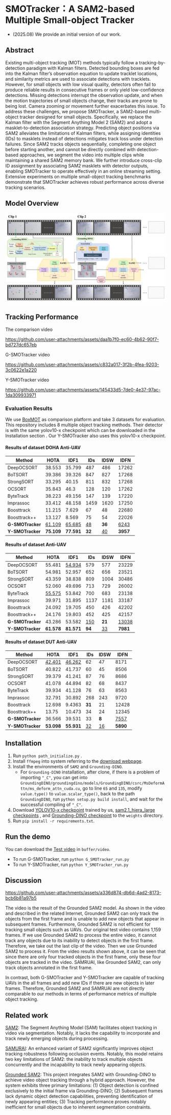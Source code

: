 # SMOTracker：A SAM2-based Multiple Small-object Tracker

- (2025.08) We provide an initial version of our work.

## Abstract
Existing multi-object tracking (MOT) methods typically follow a tracking-by-detection paradigm with Kalman filters. Detected bounding boxes are fed into the Kalman filter’s observation equation to update tracklet locations, and similarity metrics are used to associate detections with tracklets. However, for small objects with low visual quality, detectors often fail to produce reliable results in consecutive frames or only yield low-confidence detections. Missing detections interrupt the observation update, and when the motion trajectories of small objects change, their tracks are prone to being lost. Camera zooming or movement further exacerbates this issue. To address these challenges, we propose SMOTracker, a SAM2-based multi-object tracker designed for small objects. Specifically, we replace the Kalman filter with the Segment Anything Model 2 (SAM2) and adopt a masklet-to-detection association strategy. Predicting object positions via SAM2 alleviates the limitations of Kalman filters, while assigning identities (IDs) to masklets instead of detections mitigates track loss under detection failures. Since SAM2 tracks objects sequentially, completing one object before starting another, and cannot be directly combined with detection-based approaches, we segment the video into multiple clips while maintaining a shared SAM2 memory bank. We further introduce cross-clip ID assignment by associating SAM2 masklets with detector outputs, enabling SMOTracker to operate effectively in an online streaming setting. Extensive experiments on multiple small-object tracking benchmarks demonstrate that SMOTracker achieves robust performance across diverse tracking scenarios.

## Model Overview
<p align="center">
<img src="assets/structure.jpg" width="500"/>
</p>

## Tracking Performance
The comparison video

https://github.com/user-attachments/assets/daa1b7f0-ec60-4b62-90f7-bd727dc657eb

G-SMOTracker video

https://github.com/user-attachments/assets/c832a017-3f2b-4fea-9203-3c0622e1a220

Y-SMOTracker video

https://github.com/user-attachments/assets/145433d5-7de0-4e37-97ac-1da309933971

### Evaluation Results
We use [BoxMOT](https://github.com/mikel-brostrom/boxmot) as comparison platform and take 3 datasets for evaluation. This repository includes 8 multiple object tracking methods. Their detector is with the same yolov10-x checkpoint which can be downloaded in the Installation section . Our Y-SMOTracker also uses this yolov10-x checkpoint.  
#### Results of dataset DOHA Anti-UAV
| Method           | HOTA          | IDF1          | IDs       | IDSW      | IDFN        |
|------------------|---------------|---------------|-----------|-----------|-------------|
| DeepOCSORT       | 38.553        | 35.799        | 487       | 486       | 17262       |
| BoTSORT          | 39.386        | 39.326        | 847       | 827       | 17268       |
| StrongSORT       | 33.295        | 40.15         | 811       | 832       | 17268       |
| OCSORT           | 35.843        | 46.3          | 128       | 120       | 17262       |
| ByteTrack        | 38.223        | 49.156        | 147       | 139       | 17220       |
| Imprassoc        | 33.412        | 48.158        | 1459      | 1620      | 17250       |
| Boosttrack       | 11.215        | 7.629         | 67        | 48        | 22680       |
| Boosttrack++     | 13.127        | 8.569         | 75        | 54        | 22026       |
| **G-SMOTracker** | <u>61.109</u> | <u>65.685</u> | <u>48</u> | **36**    | <u>6243</u> |
| **Y-SMOTracker** | **75.109**    | **77.591**    | **32**    | <u>40</u> | **3957**    |

#### Results of dataset Anti-UAV
| Method           | HOTA          | IDF1          | IDs        | IDSW      | IDFN         |
|------------------|---------------|---------------|------------|-----------|--------------|
| DeepOCSORT       | 55.481        | <u>54.934</u> | 579        | 577       | 23229        |
| BoTSORT          | 54.981        | 52.957        | 652        | 656       | 23521        |
| StrongSORT       | 43.359        | 38.838        | 809        | 1004      | 30486        |
| OCSORT           | 52.060        | 49.696        | 713        | 729       | 26002        |
| ByteTrack        | <u>55.575</u> | 53.842        | 700        | 683       | 23138        |
| Imprassoc        | 39.971        | 31.895        | 1137       | 1181      | 33187        |
| Boosttrack       | 24.092        | 19.705        | 450        | 426       | 42202        |
| Boosttrack++     | 24.176        | 19.803        | 452        | 425       | 42157        |
| **G-SMOTracker** | 43.286        | 53.582        | <u>150</u> | **21**    | <u>13038</u> |
| **Y-SMOTracker** | **61.578**    | **81.571**    | **94**     | <u>33</u> | **7981**     |

#### Results of dataset DUT Anti-UAV
| Method           | HOTA          | IDF1          | IDs       | IDSW      | IDFN        |
|------------------|---------------|---------------|-----------|-----------|-------------|
| DeepOCSORT       | <u>42.401</u> | <u>46.262</u> | 62        | 47        | 8171        |
| BoTSORT          | 40.822        | 41.737        | 60        | 45        | 8506        |
| StrongSORT       | 39.379        | 41.241        | 87        | 76        | 8686        |
| OCSORT           | 41.078        | 44.894        | 82        | 68        | 8437        |
| ByteTrack        | 39.934        | 41.128        | 76        | 63        | 8563        |
| Imprassoc        | 32.791        | 30.892        | 268       | 243       | 9720        |
| Boosttrack       | 12.698        | 9.4363        | **31**    | 21        | 12428       |
| Boosttrack++     | 13.75         | 10.473        | 34        | 24        | 12345       |
| **G-SMOTracker** | 36.566        | 39.531        | 33        | **8**     | <u>7557</u> |
| **Y-SMOTracker** | **53.098**    | **55.931**    | <u>32</u> | <u>16</u> | **5890**    |

## Installation

1. Run `python path_initialize.py` .
2. Install `ffmpeg` into system referring to the [download webpage](https://ffmpeg.org/download.html).
3. Install the environments of `SAM2` and `Grounding-DINO`. 
   * For `Grounding-DINO` installation, after clone, if there is a problem of importing `"_C"`, you can get into `GroundingDINO/groundingdino/models/GroundingDINO/csrc/MsDeformAttn/ms_deform_attn_cuda.cu`, go to line `65` and `135`, modify `value.type()` to `value.scalar_type()`, back to the path `GroundingDINO`, run `python setup.py build install`, and wait for the successful compiling of `"_C"`.
4. Download
[YOLOV10-x checkpoint](https://drive.google.com/file/d/134OtEnjhvGCF06FPIHzIyElAAHSZEkPM/view?usp=drive_link)
trained by us, 
[sam2.1_hiera_large checkpoints](https://dl.fbaipublicfiles.com/segment_anything_2/092824/sam2.1_hiera_large.pt)
, and
[Grounding-DINO checkpoint](https://github.com/IDEA-Research/GroundingDINO/releases/download/v0.1.0-alpha/groundingdino_swint_ogc.pth)
to the `weights` directory.
5. Run `pip install -r requirements.txt`.



## Run the demo
You can download the
[Test video](https://drive.google.com/file/d/1TOussiXyNZ6JY7xVqgI9s3r5TJS_NPev/view?usp=drive_link)
in `buffer/video`.
* To run G-SMOTracker, run `python G_SMOTracker_run.py`
* To run Y-SMOTracker, run `python Y_SMOTracker_run.py`


## Discussion
https://github.com/user-attachments/assets/a336d874-db6d-4ad2-8173-bcb6b81a97b5

The video is the result of the Grounded SAM2 model. As shown in the video and described in the related Internet, Grounded SAM2 can only track the objects from the first frame and is unable to add new objects that appear in subsequent frames. Furthermore, Grounded SAM2 is not efficient for tracking small objects such as UAVs.  Our original test video contains 1,159 frames. If we use Grounded SAM2 to process the entire video, it cannot track any objects due to its inability to detect objects in the first frame. Therefore, we take out the last clip of the video. Then we use Grounded SAM2 to process it. From the video results shown above, it can be seen that since there are only four tracked objects in the first frame, only these four objects are tracked in the video.
SAMRUAI, like Grounded SAM2, can only track objects annotated in the first frame.

In contrast, both G-SMOTracker and Y-SMOTracker are capable of tracking UAVs in the all frames and add new IDs if there are new objects in later frames. Therefore, Grounded SAM2 and SAMRUAI are not directly comparable to our methods in terms of performance metrics of multiple object tracking. 

## Related work
[SAM2](https://github.com/facebookresearch/sam2): The Segment Anything Model (SAM) facilitates object tracking in video via segmentation. Notably, it lacks the capability to incorporate and track newly emerging objects during processing.

[SAMURAI](https://github.com/yangchris11/samurai): An enhanced variant of SAM2 significantly improves object tracking robustness following occlusion events. Notably, this model retains two key limitations of SAM2: the inability to track multiple objects concurrently and the incapability to track newly appearing objects.

[Grounded SAM2](https://github.com/IDEA-Research/Grounded-SAM-2): This project integrates SAM2 with Grounding-DINO to achieve video object tracking through a hybrid approach. However, the system exhibits three primary limitations: (1) Object detection is confined exclusively to the initial frame via Grounding-DINO; (2) Subsequent frames lack dynamic object detection capabilities, preventing identification of newly appearing entities; (3) Tracking performance proves notably inefficient for small objects due to inherent segmentation constraints.